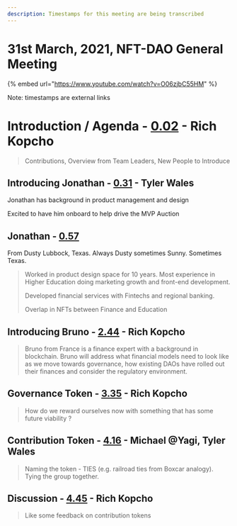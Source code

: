 ```yaml
---
description: Timestamps for this meeting are being transcribed
---
```


# 31st March, 2021, NFT-DAO General Meeting

{% embed url="https://www.youtube.com/watch?v=O06zjbC55HM" %}


Note: timestamps are external links

# Introduction / Agenda - [0.02](https://youtu.be/O06zjbC55HM?t=2) - Rich Kopcho

> Contributions, Overview from Team Leaders, New People to Introduce

## Introducing Jonathan - [0.31](https://youtu.be/O06zjbC55HM?t=31) - Tyler Wales

Jonathan has background in product management and design 

Excited to have him onboard to help drive the MVP Auction

## Jonathan - [0.57](https://youtu.be/O06zjbC55HM?t=57)

From Dusty Lubbock, Texas. Always Dusty sometimes Sunny. Sometimes Texas.

> Worked in product design space for 10 years. Most experience in Higher Education doing marketing growth and front-end development.
> 
> Developed financial services with Fintechs and regional banking.
> 
> Overlap in NFTs between Finance and Education

## Introducing Bruno - [2.44](https://youtu.be/O06zjbC55HM?t=164) - Rich Kopcho

> Bruno from France is a finance expert with a background in blockchain. Bruno will address what financial models need to look like as we move towards governance, how existing DAOs have rolled out their finances and consider the regulatory environment.


## Governance Token - [3.35](https://youtu.be/O06zjbC55HM?t=215) - Rich Kopcho

> How do we reward ourselves now with something that has some future viability ?

## Contribution Token - [4.16](https://youtu.be/O06zjbC55HM?t=256) - Michael @Yagi, Tyler Wales

> Naming the token - TIES (e.g. railroad ties from Boxcar analogy). Tying the group together.

## Discussion - [4.45](https://youtu.be/O06zjbC55HM?t=285) - Rich Kopcho

> Like some feedback on contribution tokens
